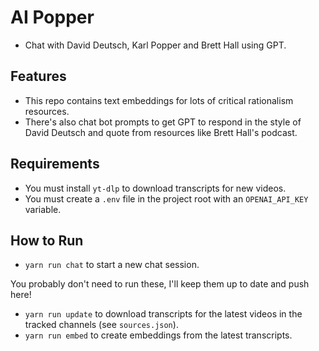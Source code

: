 # AI Popper

- Chat with David Deutsch, Karl Popper and Brett Hall using GPT.

## Features

- This repo contains text embeddings for lots of critical rationalism resources.
- There's also chat bot prompts to get GPT to respond in the style of David Deutsch and quote from resources like Brett Hall's podcast.

## Requirements

- You must install `yt-dlp` to download transcripts for new videos.
- You must create a `.env` file in the project root with an `OPENAI_API_KEY` variable.

## How to Run

- `yarn run chat` to start a new chat session.

You probably don't need to run these, I'll keep them up to date and push here!

- `yarn run update` to download transcripts for the latest videos in the tracked channels (see `sources.json`).
- `yarn run embed` to create embeddings from the latest transcripts.
